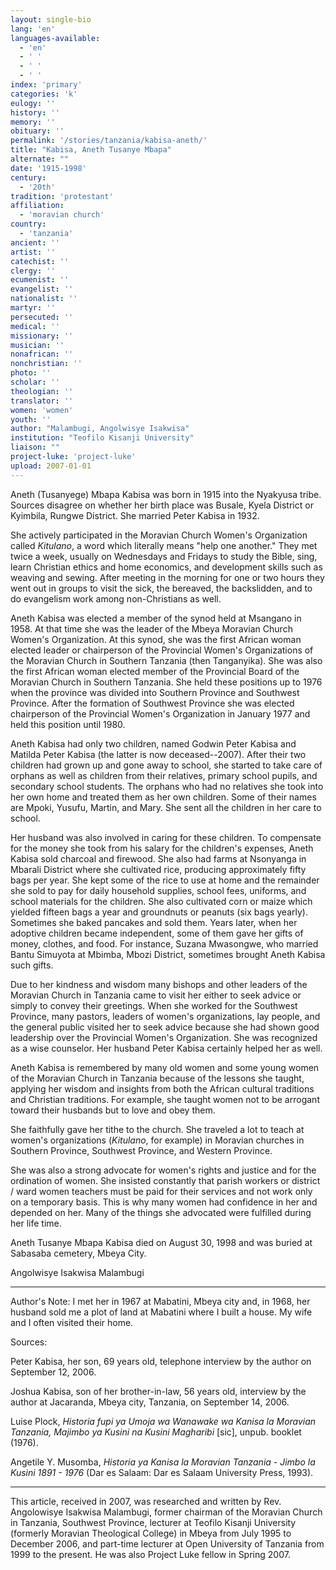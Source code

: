 ```yaml
---
layout: single-bio
lang: 'en'
languages-available:
  - 'en'
  - ' '
  - ' '
  - ' '
index: 'primary'
categories: 'k'
eulogy: ''
history: ''
memory: ''
obituary: ''
permalink: '/stories/tanzania/kabisa-aneth/'
title: "Kabisa, Aneth Tusanye Mbapa"
alternate: ""
date: '1915-1998'
century:
  - '20th'
tradition: 'protestant'
affiliation:
  - 'moravian church'
country:
  - 'tanzania'
ancient: ''
artist: ''
catechist: ''
clergy: ''
ecumenist: ''
evangelist: ''
nationalist: ''
martyr: ''
persecuted: ''
medical: ''
missionary: ''
musician: ''
nonafrican: ''
nonchristian: ''
photo: ''
scholar: ''
theologian: ''
translator: ''
women: 'women'
youth: ''
author: "Malambugi, Angolwisye Isakwisa"
institution: "Teofilo Kisanji University"
liaison: ""
project-luke: 'project-luke'
upload: 2007-01-01
---
```




Aneth (Tusanyege) Mbapa Kabisa was born in 1915 into the Nyakyusa tribe. Sources disagree on whether her birth place was Busale, Kyela District or Kyimbila, Rungwe District. She married Peter Kabisa in 1932.

She actively participated in the Moravian Church Women's Organization called *Kitulano*,  a word which literally means "help one another." They met twice a week, usually on Wednesdays and Fridays to study the Bible, sing, learn Christian ethics and home economics, and development skills such as weaving and sewing. After meeting in the morning for one or two hours they went out in groups to visit the sick, the bereaved, the backslidden, and to do evangelism work among  non-Christians as well.

Aneth Kabisa was elected a member of the synod held at Msangano in 1958. At that time she was the leader of the Mbeya Moravian Church Women's Organization. At this synod, she was the first African woman elected leader or chairperson of the Provincial Women's Organizations of the Moravian Church in Southern Tanzania (then Tanganyika). She was also the first African woman elected member of the Provincial Board of the Moravian Church in Southern Tanzania. She held these positions up to 1976 when the province was divided into Southern Province and Southwest Province. After the formation of  Southwest Province she was elected chairperson of the Provincial Women's Organization in January 1977 and held this position until 1980.

Aneth Kabisa had only two children, named Godwin Peter Kabisa and Matilda Peter Kabisa (the latter is now deceased--2007). After their two children had grown up and gone away to school, she started to take care of orphans as well as children from their relatives, primary school pupils, and secondary school students. The orphans who had no relatives she took into her own home and treated them as her own children. Some of their names are Mpoki, Yusufu, Martin, and Mary. She sent all the children in her care to school.

Her husband was also involved in caring for these children. To compensate for the money she took from his salary for the children's expenses, Aneth Kabisa sold charcoal and firewood. She also had farms at Nsonyanga in Mbarali District where she cultivated rice, producing approximately fifty bags per year. She kept some of the rice to use at home and the remainder she sold to pay for daily household supplies, school fees, uniforms, and school materials for the children. She also cultivated corn or maize which yielded fifteen bags a year and groundnuts or peanuts (six bags yearly). Sometimes she baked pancakes and sold them. Years later, when her adoptive children became independent, some of them gave her gifts of money, clothes, and food. For instance, Suzana Mwasongwe, who married Bantu Simuyota at Mbimba, Mbozi District, sometimes brought Aneth Kabisa such gifts.

Due to her kindness and wisdom many bishops and other leaders of the Moravian Church in Tanzania came to visit her either to seek advice or simply to convey their greetings. When she worked for the Southwest Province, many pastors, leaders of women's organizations, lay people, and the general public visited her to seek advice because she had shown good leadership over the Provincial Women's Organization. She was recognized as a wise counselor. Her husband Peter Kabisa certainly helped her as well.

Aneth Kabisa is remembered by many old women and some young women of the Moravian Church in Tanzania because of the lessons she taught, applying her wisdom and insights from both the African cultural traditions and Christian traditions. For example, she taught women not to be arrogant toward their husbands but to love and obey them.

She faithfully gave her tithe to the church. She traveled a lot to teach at women's organizations (*Kitulano*, for example) in Moravian churches in  Southern Province, Southwest Province, and Western Province.

She was also a strong advocate for women's rights and justice and for the ordination of women. She insisted constantly that parish workers or district / ward women teachers must be paid for their services and not work only on a temporary basis. This is why many women had confidence in her and depended on her. Many of the things she advocated were fulfilled during her life time.

Aneth Tusanye Mbapa Kabisa died on August 30, 1998 and was buried at Sabasaba cemetery, Mbeya City.

Angolwisye Isakwisa Malambugi

---

Author's Note: I met her in 1967 at Mabatini, Mbeya city and, in 1968, her husband sold me a plot of land at Mabatini where I built a house. My wife and I often visited their home.

Sources:

Peter Kabisa, her son, 69 years old, telephone interview by the author on September 12, 2006.

Joshua Kabisa, son of her brother-in-law, 56 years old, interview by the author at Jacaranda, Mbeya city, Tanzania, on September 14, 2006.

Luise Plock, *Historia fupi ya Umoja wa Wanawake wa Kanisa la Moravian Tanzania, Majimbo ya Kusini na Kusini Magharibi* [sic], unpub. booklet (1976).

Angetile Y. Musomba, *Historia ya Kanisa la Moravian Tanzania - Jimbo la Kusini 1891 - 1976* (Dar es Salaam: Dar es Salaam University Press, 1993).

---

This article, received in 2007, was researched and written by Rev. Angolowisye Isakwisa Malambugi, former chairman of the Moravian Church in Tanzania, Southwest Province, lecturer at Teofilo Kisanji University (formerly Moravian Theological College) in Mbeya from July 1995 to December 2006, and part-time lecturer at Open University of Tanzania from 1999 to the present. He was also Project Luke fellow in Spring 2007.
